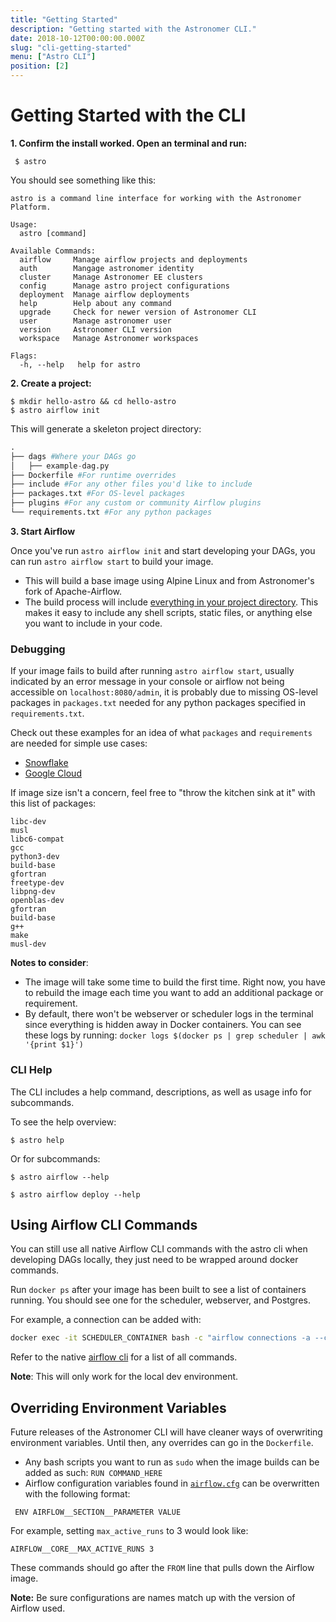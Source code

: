 ```yaml
---
title: "Getting Started"
description: "Getting started with the Astronomer CLI."
date: 2018-10-12T00:00:00.000Z
slug: "cli-getting-started"
menu: ["Astro CLI"]
position: [2]
---
```


# Getting Started with the CLI

**1. Confirm the install worked. Open an terminal and run:**

 ```
  $ astro
  ```

You should see something like this:

```
astro is a command line interface for working with the Astronomer Platform.

Usage:
  astro [command]

Available Commands:
  airflow     Manage airflow projects and deployments
  auth        Mangage astronomer identity
  cluster     Manage Astronomer EE clusters
  config      Manage astro project configurations
  deployment  Manage airflow deployments
  help        Help about any command
  upgrade     Check for newer version of Astronomer CLI
  user        Manage astronomer user
  version     Astronomer CLI version
  workspace   Manage Astronomer workspaces

Flags:
  -h, --help   help for astro
```

**2. Create a project:**

 ```
$ mkdir hello-astro && cd hello-astro
$ astro airflow init
 ```
    
This will generate a skeleton project directory:
```py
.
├── dags #Where your DAGs go
│   ├── example-dag.py
├── Dockerfile #For runtime overrides
├── include #For any other files you'd like to include
├── packages.txt #For OS-level packages
├── plugins #For any custom or community Airflow plugins
└── requirements.txt #For any python packages

```


**3. Start Airflow**

Once you've run `astro airflow init` and start developing your DAGs, you can run `astro airflow start` to build your image.

- This will build a base image using Alpine Linux and from Astronomer's fork of Apache-Airflow.
- The build process will include [everything in your project directory](https://github.com/astronomerio/astronomer/blob/master/docker/platform/airflow/onbuild/Dockerfile#L32). This makes it easy to include any shell scripts, static files, or anything else you want to include in your code.

### Debugging

If your image fails to build after running `astro airflow start`, usually indicated by an error message in your console or airflow not being accessible on `localhost:8080/admin`,  it is probably due to missing OS-level packages in `packages.txt` needed for any python packages specified in `requirements.txt`.

Check out these examples for an idea of what `packages` and `requirements` are needed for simple use cases:
- [Snowflake](https://github.com/astronomerio/airflow-guides/tree/master/example_code/snowflake)
- [Google Cloud](https://github.com/astronomerio/airflow-guides/tree/master/example_code/gcp)

If image size isn't a concern, feel free to "throw the kitchen sink at it" with this list of packages:

```
libc-dev
musl
libc6-compat
gcc
python3-dev
build-base
gfortran
freetype-dev
libpng-dev
openblas-dev
gfortran
build-base
g++
make
musl-dev
```
**Notes to consider**:
- The image will take some time to build the first time. Right now, you have to rebuild the image each time you want to add an additional package or requirement.
- By default, there won't be webserver or scheduler logs in the terminal since everything is hidden away in Docker containers. You can see these logs by running: `docker logs $(docker ps | grep scheduler | awk '{print $1}')`


### CLI Help

The CLI includes a help command, descriptions, as well as usage info for subcommands.

To see the help overview:

```
$ astro help
```

Or for subcommands:

```
$ astro airflow --help
```

```
$ astro airflow deploy --help
```



## Using Airflow CLI Commands
You can still use all native Airflow CLI commands with the astro cli when developing DAGs locally, they just need to be wrapped around docker commands.

Run `docker ps` after your image has been built to see a list of containers running. You should see one for the scheduler, webserver, and Postgres. 

For example, a connection can be added with:
```bash
docker exec -it SCHEDULER_CONTAINER bash -c "airflow connections -a --conn_id test_three  --conn_type ' ' --conn_login etl --conn_password pw --conn_extra {"account":"blah"}"
```

Refer to the native [airflow cli](https://airflow.apache.org/cli.html) for a list of all commands. 

**Note**: This will only work for the local dev environment. 


## Overriding Environment Variables

Future releases of the Astronomer CLI will have cleaner ways of overwriting environment variables. Until then, any overrides can go in the `Dockerfile`.

- Any bash scripts you want to run as `sudo` when the image builds can be added as such:
`RUN COMMAND_HERE`
- Airflow configuration variables found in [`airflow.cfg`](https://github.com/apache/incubator-airflow/blob/master/airflow/config_templates/default_airflow.cfg) can be overwritten with the following format:

```
 ENV AIRFLOW__SECTION__PARAMETER VALUE
```
For example, setting `max_active_runs` to 3 would look like:

```
AIRFLOW__CORE__MAX_ACTIVE_RUNS 3
```

These commands should go after the `FROM` line that pulls down the Airflow image.

**Note:** Be sure configurations are names match up with the version of Airflow used.
